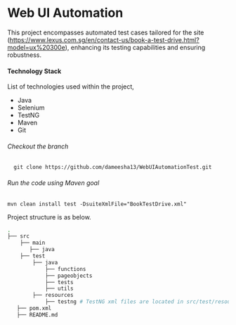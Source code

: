 # Web UI Automation

This project encompasses automated test cases tailored for the site (https://www.lexus.com.sg/en/contact-us/book-a-test-drive.html?model=ux%20300e), enhancing its testing capabilities and ensuring robustness.

#### **Technology Stack**

 List of technologies used within the project,
* Java
* Selenium
* TestNG
* Maven
* Git

###### Checkout the branch
      git clone https://github.com/dameesha13/WebUIAutomationTest.git

###### Run the code using Maven goal

```
mvn clean install test -DsuiteXmlFile="BookTestDrive.xml" 
```

Project structure is as below.

``` bash
.
├── src
    ├── main
       ├── java
    ├── test
        ├── java
            ├── functions
            ├── pageobjects
            ├── tests
            ├── utils
        ├── resources
            ├── testng # TestNG xml files are located in src/test/resources/testng/ directory.
   ├── pom.xml
   ├── README.md 
